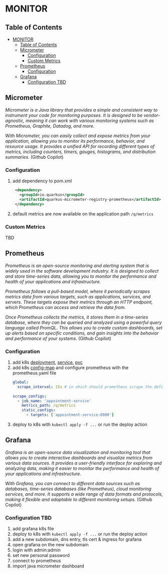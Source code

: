 # MONITOR

## Table of Contents
- [MONITOR](#monitor)
  - [Table of Contents](#table-of-contents)
  - [Micrometer](#micrometer)
    - [Configuration](#configuration)
    - [Custom Metrics](#custom-metrics)
  - [Prometheus](#prometheus)
    - [Configuration](#configuration-1)
  - [Grafana](#grafana)
    - [Configuration TBD](#configuration-tbd)

## Micrometer
*Micrometer is a Java library that provides a simple and consistent way to instrument your code for monitoring purposes. It is designed to be vendor-agnostic, meaning it can work with various monitoring systems such as Prometheus, Graphite, Datadog, and more.*

*With Micrometer, you can easily collect and expose metrics from your application, allowing you to monitor its performance, behavior, and resource usage. It provides a unified API for recording different types of metrics, including counters, timers, gauges, histograms, and distribution summaries.* (Github Copilot)

### Configuration
1. add dependency to pom.xml
   ```xml
    <dependency>
      <groupId>io.quarkus</groupId>
      <artifactId>quarkus-micrometer-registry-prometheus</artifactId>
    </dependency>
   ```
1. default metrics are now available on the application path `/q/metrics`
### Custom Metrics
TBD

## Prometheus
*Prometheus is an open-source monitoring and alerting system that is widely used in the software development industry. It is designed to collect and store time-series data, allowing you to monitor the performance and health of your applications and infrastructure.*

*Prometheus follows a pull-based model, where it periodically scrapes metrics data from various targets, such as applications, services, and servers. These targets expose their metrics through an HTTP endpoint, which Prometheus can access and retrieve the data from.*

*Once Prometheus collects the metrics, it stores them in a time-series database, where they can be queried and analyzed using a powerful query language called PromQL. This allows you to create custom dashboards, set up alerts based on specific conditions, and gain insights into the behavior and performance of your systems.* (Github Copilot)

### Configuration
1. add k8s [deployment](../../k8s/prometheus-deployment.yaml), [service](../../k8s/prometheus-svc.yaml), [pvc](../../k8s/prometheus-pvc.yaml)
2. add k8s [config-map](../../k8s/prometheus-config.yaml) and configure prometheus with the prometheus.yaml file
   ```yaml
   global:
     scrape_interval: 15s # in which should prometheus scrape the defined metrics endpoints
  
   scrape_configs:  
     - job_name: 'appointment-service'
       metrics_path: /q/metrics
       static_configs:
         - targets: ['appointment-service:8080']
   ```
3. deploy to k8s with `kubectl apply -f ...` or run the deploy action

## Grafana
*Grafana is an open-source data visualization and monitoring tool that allows you to create interactive dashboards and visualize metrics from various data sources. It provides a user-friendly interface for exploring and analyzing data, making it easier to monitor the performance and health of your applications and infrastructure.*

*With Grafana, you can connect to different data sources such as databases, time-series databases (like Prometheus), cloud monitoring services, and more. It supports a wide range of data formats and protocols, making it flexible and adaptable to different monitoring setups.* (Github Copilot)


### Configuration TBD
1. add grafana k8s file
2. deploy to k8s with `kubectl apply -f ...` or run the deploy action
3. add a new subdomain, dns entry, tls cert & ingress for grafana
4. open grafana on the new subdomain
5. login with admin:admin
6. set new personal password
7. connect to prometheus
8. import java micrometer dashboard